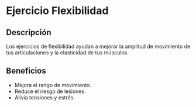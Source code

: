 # Ejercicio Flexibilidad

## Descripción
Los ejercicios de flexibilidad ayudan a mejorar la amplitud de movimiento de tus articulaciones y la elasticidad de tus músculos.

## Beneficios
- Mejora el rango de movimiento.
- Reduce el riesgo de lesiones.
- Alivia tensiones y estrés.
